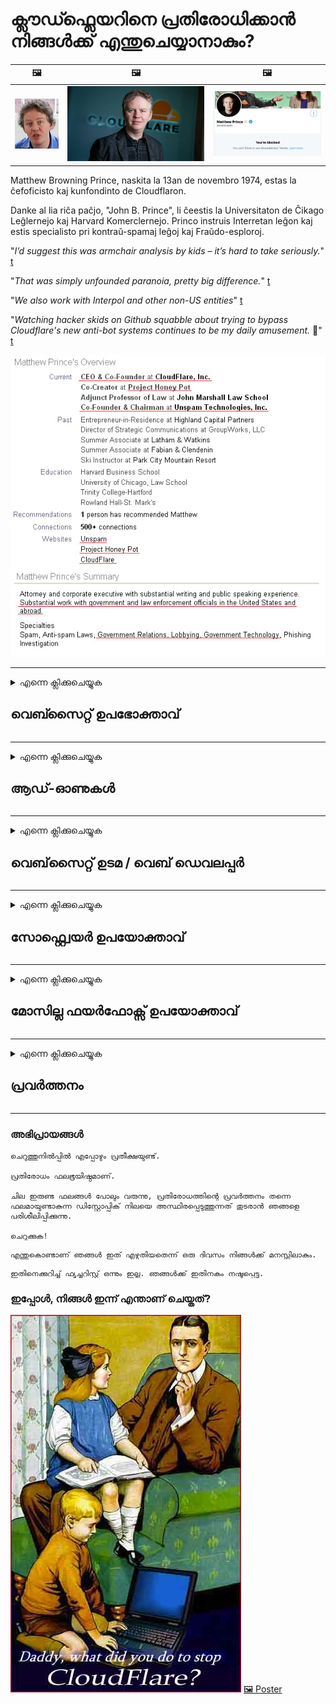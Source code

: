 # ക്ലൗഡ്ഫ്ലെയറിനെ പ്രതിരോധിക്കാൻ നിങ്ങൾക്ക് എന്തുചെയ്യാനാകും?

| 🖼 | 🖼 | 🖼 |
| --- | --- | --- |
| ![](../image/matthew_prince_teen.jpg) | ![](../image/matthew_prince.jpg) | ![](../image/blockedbymatthewprince.jpg) |


Matthew Browning Prince, naskita la 13an de novembro 1974, estas la ĉefoficisto kaj kunfondinto de Cloudflaron.

Danke al lia riĉa paĉjo, "John B. Prince", li ĉeestis la Universitaton de Ĉikago Leĝlernejo kaj Harvard Komerclernejo.
Princo instruis Interretan leĝon kaj estis specialisto pri kontraŭ-spamaj leĝoj kaj Fraŭdo-esploroj.


"*I’d suggest this was armchair analysis by kids – it’s hard to take seriously.*" [t](https://www.theguardian.com/technology/2015/nov/19/cloudflare-accused-by-anonymous-helping-isis)

"*That was simply unfounded paranoia, pretty big difference.*"  [t](https://twitter.com/xxdesmus/status/992757936123359233)

"*We also work with Interpol and other non-US entities*" [t](https://twitter.com/eastdakota/status/1203028504184360960)

"*Watching hacker skids on Github squabble about trying to bypass Cloudflare's new anti-bot systems continues to be my daily amusement.* 🍿" [t](https://twitter.com/eastdakota/status/1273277839102656515)


![](../image/whoismp.jpg)

---


<details>
<summary>എന്നെ ക്ലിക്കുചെയ്യുക

## വെബ്സൈറ്റ് ഉപഭോക്താവ്
</summary>


- നിങ്ങൾ ഇഷ്ടപ്പെടുന്ന വെബ്‌സൈറ്റ് ക്ലൗഡ്ഫ്ലെയർ ഉപയോഗിക്കുകയാണെങ്കിൽ, ക്ലൗഡ്ഫ്ലെയർ ഉപയോഗിക്കരുതെന്ന് അവരോട് പറയുക.
  - ഫേസ്ബുക്ക്, റെഡ്ഡിറ്റ്, ട്വിറ്റർ അല്ലെങ്കിൽ മാസ്റ്റോഡൺ പോലുള്ള സോഷ്യൽ മീഡിയയിൽ ചൂഷണം ചെയ്യുന്നത് ഒരു വ്യത്യാസവുമില്ല. [പ്രവർത്തനങ്ങൾ ഹാഷ്‌ടാഗുകളേക്കാൾ ഉച്ചത്തിലാണ്.](https://twitter.com/phyzonloop/status/1274132092490862594)
  - നിങ്ങൾക്ക് സ്വയം ഉപയോഗപ്രദമാകണമെങ്കിൽ വെബ്സൈറ്റ് ഉടമയുമായി ബന്ധപ്പെടാൻ ശ്രമിക്കുക.

[ക്ലൗഡ്ഫ്ലെയർ പറഞ്ഞു](https://github.com/Eloston/ungoogled-chromium/issues/783):
```
നിങ്ങൾ‌ക്ക് പ്രശ്‌നമുണ്ടാക്കുന്ന നിർ‌ദ്ദിഷ്‌ട സേവനങ്ങൾ‌ അല്ലെങ്കിൽ‌ സൈറ്റുകൾ‌ക്കായി രക്ഷാധികാരികളുമായി ബന്ധപ്പെടാനും നിങ്ങളുടെ അനുഭവം പങ്കിടാനും ഞങ്ങൾ‌ ശുപാർശ ചെയ്യുന്നു.
```

[നിങ്ങൾ ഇത് ആവശ്യപ്പെടുന്നില്ലെങ്കിൽ, വെബ്‌സൈറ്റ് ഉടമയ്ക്ക് ഒരിക്കലും ഈ പ്രശ്‌നം അറിയില്ല.](../PEOPLE.md)

![](../image/liberapay.jpg)

[വിജയകരമായ ഉദാഹരണം](https://counterpartytalk.org/t/turn-off-cloudflare-on-counterparty-co-plz/164/5).<br>
നിനക്ക് ഒരു പ്രശ്നമുണ്ട്? [ഇപ്പോൾ നിങ്ങളുടെ ശബ്ദം ഉയർത്തുക.](https://github.com/maraoz/maraoz.github.io/issues/1) ചുവടെയുള്ള ഉദാഹരണം.

```
നിങ്ങൾ കോർപ്പറേറ്റ് സെൻസർഷിപ്പിനെയും ബഹുജന നിരീക്ഷണത്തെയും സഹായിക്കുന്നു.
http://crimeflare.eu.org
```

```
നിങ്ങളുടെ വെബ് പേജ് ക്ലൗഡ്ഫ്ലെയറിന്റെ സ്വകാര്യത ദുരുപയോഗം ചെയ്യുന്ന സ്വകാര്യ മതിൽത്തോട്ടത്തിലാണ്.
http://crimeflare.eu.org
```

- വെബ്‌സൈറ്റിന്റെ സ്വകാര്യതാ നയം വായിക്കാൻ കുറച്ച് സമയമെടുക്കുക.
  - വെബ്‌സൈറ്റ് ക്ലൗഡ്ഫ്ലേറിന് പിന്നിലാണെങ്കിൽ അല്ലെങ്കിൽ വെബ്‌സൈറ്റ് ക്ലൗഡ്ഫ്ലെയറിലേക്ക് കണക്റ്റുചെയ്‌തിരിക്കുന്ന സേവനങ്ങൾ ഉപയോഗിക്കുന്നുവെങ്കിൽ.

ഇത് "ക്ലൗഡ്ഫ്ലെയർ" എന്താണെന്ന് വിശദീകരിക്കുകയും ക്ലൗഡ്ഫ്ലെയറുമായി നിങ്ങളുടെ ഡാറ്റ പങ്കിടാൻ അനുമതി ചോദിക്കുകയും വേണം. അങ്ങനെ ചെയ്യുന്നതിൽ പരാജയപ്പെടുന്നത് വിശ്വാസലംഘനത്തിന് കാരണമാവുകയും സംശയാസ്‌പദമായ വെബ്‌സൈറ്റ് ഒഴിവാക്കുകയും വേണം.

[സ്വീകാര്യമായ സ്വകാര്യതാ നയ ഉദാഹരണം ഇവിടെയുണ്ട്](https://archive.is/bDlTz) ("Subprocessors" > "Entity Name")

```
നിങ്ങളുടെ സ്വകാര്യതാ നയം ഞാൻ വായിച്ചിട്ടുണ്ട്, എനിക്ക് ക്ലൗഡ്ഫ്ലെയർ എന്ന പദം കണ്ടെത്താൻ കഴിയില്ല.
നിങ്ങൾ എന്റെ ഡാറ്റ ക്ലൗഡ്ഫ്ലേറിലേക്ക് നൽകുന്നത് തുടർന്നാൽ നിങ്ങളുമായി ഡാറ്റ പങ്കിടാൻ ഞാൻ വിസമ്മതിക്കുന്നു.
http://crimeflare.eu.org
```

ക്ലൗഡ്ഫ്ലെയർ എന്ന വാക്ക് ഇല്ലാത്ത സ്വകാര്യതാ നയത്തിന്റെ ഉദാഹരണമാണിത്.
[Liberland Jobs](https://archive.is/daKIr) [privacy policy](https://docsend.com/view/feiwyte):

![](../image/cfwontobey.jpg)

ക്ലൗഡ്ഫ്ലേറിന് അവരുടേതായ സ്വകാര്യതാ നയമുണ്ട്.
[ക്ലൗഡ്ഫ്ലെയർ ഡോക്‌സിംഗ് ആളുകളെ ഇഷ്ടപ്പെടുന്നു.](https://www.reddit.com/r/GamerGhazi/comments/2s64fe/be_wary_reporting_to_cloudflare/)

വെബ്‌സൈറ്റിന്റെ സൈനപ്പ് ഫോമിനുള്ള ഒരു മികച്ച ഉദാഹരണം ഇതാ.
AFAIK, സീറോ വെബ്‌സൈറ്റ് ഇത് ചെയ്യുക. നിങ്ങൾ അവരെ വിശ്വസിക്കുമോ?

```
“XYZ- നായി സൈൻ അപ്പ് ചെയ്യുക” ക്ലിക്കുചെയ്യുന്നതിലൂടെ, ഞങ്ങളുടെ സേവന നിബന്ധനകളും സ്വകാര്യതാ പ്രസ്താവനയും നിങ്ങൾ അംഗീകരിക്കുന്നു.
നിങ്ങളുടെ ഡാറ്റ ക്ലൗഡ്ഫ്ലെയറുമായി പങ്കിടാനും നിങ്ങൾ സമ്മതിക്കുകയും ക്ലൗഡ്ഫ്ലേറിന്റെ സ്വകാര്യതാ പ്രസ്താവനയോട് സമ്മതിക്കുകയും ചെയ്യുന്നു.
ക്ലൗഡ്ഫ്ലെയർ നിങ്ങളുടെ വിവരങ്ങൾ ചോർത്തുകയോ ഞങ്ങളുടെ സെർവറുകളിലേക്ക് കണക്റ്റുചെയ്യാൻ നിങ്ങളെ അനുവദിക്കുകയോ ചെയ്യുന്നില്ലെങ്കിൽ, അത് ഞങ്ങളുടെ തെറ്റല്ല. [*]

[ സൈൻ അപ്പ് ചെയ്യുക ] [ ഞാൻ വിയോജിക്കുന്നു ]
```
[*] [PEOPLE.md](../PEOPLE.md)


- അവരുടെ സേവനം ഉപയോഗിക്കാതിരിക്കാൻ ശ്രമിക്കുക. നിങ്ങളെ ക്ലൗഡ്ഫ്ലെയർ കാണുന്നുണ്ടെന്ന് ഓർമ്മിക്കുക.
  - ["I'm in your TLS, sniffin' your passworz"](../image/iminurtls.jpg)

- മറ്റ് വെബ്‌സൈറ്റിനായി തിരയുക. ഇന്റർനെറ്റിൽ ബദലുകളും അവസരങ്ങളും ഉണ്ട്!

- ടോർ ദിവസേന ഉപയോഗിക്കാൻ നിങ്ങളുടെ സുഹൃത്തുക്കളെ ബോധ്യപ്പെടുത്തുക.
  - ഓപ്പൺ ഇൻറർനെറ്റിന്റെ മാനദണ്ഡമായിരിക്കണം അജ്ഞാതത്വം!
  - [ടോർ പ്രോജക്റ്റ് ഈ പ്രോജക്റ്റിനെ ഇഷ്ടപ്പെടുന്നില്ല എന്നത് ശ്രദ്ധിക്കുക.](../HISTORY.md)

</details>

------

<details>
<summary>എന്നെ ക്ലിക്കുചെയ്യുക

## ആഡ്-ഓണുകൾ
</summary>

- നിങ്ങളുടെ ബ്ര browser സർ ഫയർ‌ഫോക്സ്, ടോർ‌ ബ്ര rowser സർ‌ അല്ലെങ്കിൽ‌ അൺ‌ഗോഗിൾ‌ഡ് ക്രോമിയം ആണെങ്കിൽ‌ ചുവടെയുള്ള ഈ ആഡ്-ഓണുകളിലൊന്ന് ഉപയോഗിക്കുക.
  - നിങ്ങൾക്ക് മറ്റ് പുതിയ ആഡ്-ഓൺ ചേർക്കണമെങ്കിൽ ആദ്യം ഇതിനെക്കുറിച്ച് ചോദിക്കുക.


| പേര് | ഡവലപ്പർ | പിന്തുണ | തടയാൻ കഴിയും | അറിയിക്കാൻ കഴിയും | Chrome |
| -------- | -------- | -------- | -------- | -------- | -------- |
| [Bloku Cloudflaron MITM-Atakon](../subfiles/addon/bcma.md) | #Addon | [ ? ](http://crimeflare.eu.org/) | **അതെ**     | **അതെ**     |  **അതെ** |
| [Ĉu ligoj estas vundeblaj al MITM-atako?](../subfiles/addon/ismm.md) | #Addon | [ ? ](http://crimeflare.eu.org/) | ഇല്ല     | **അതെ**     |  **അതെ** |
| [Ĉu ĉi tiuj ligoj blokos Tor-uzanton?](../subfiles/addon/isat.md) | #Addon | [ ? ](http://crimeflare.eu.org/) | ഇല്ല     | **അതെ**     |  **അതെ** |
| [Block Cloudflare MITM Attack](https://trac.torproject.org/projects/tor/attachment/ticket/24351/block_cloudflare_mitm_attack-1.0.14.1-an%2Bfx.xpi)<br>[**DELETED BY TOR PROJECT**](../HISTORY.md) | nullius | [ ? ](../tool/block_cloudflare_mitm_fx), [Link](http://crimeflare.eu.org/) | **അതെ**     | **അതെ**     |  ഇല്ല |
| [TPRB](http://sw.nnpaefp7pkadbxxkhz2agtbv2a4g5sgo2fbmv3i7czaua354334uqqad.onion/) | Sw | [ ? ](http://sw.nnpaefp7pkadbxxkhz2agtbv2a4g5sgo2fbmv3i7czaua354334uqqad.onion/) | **അതെ**     | **അതെ**     |  ഇല്ല |
| [Detect Cloudflare](https://addons.mozilla.org/en-US/firefox/addon/detect-cloudflare/) | Frank Otto | [ ? ](https://github.com/traktofon/cf-detect) | ഇല്ല     | **അതെ**     |  ഇല്ല |
| [True Sight](https://addons.mozilla.org/en-US/firefox/addon/detect-cloudflare-plus/) | claustromaniac | [ ? ](https://github.com/claustromaniac/detect-cloudflare-plus) | ഇല്ല     | **അതെ**     |  ഇല്ല |
| [Which Cloudflare datacenter am I visiting?](https://addons.mozilla.org/en-US/firefox/addon/cf-pop/) | 依云 | [ ? ](https://github.com/lilydjwg/cf-pop) | ഇല്ല     | **അതെ**     |  ഇല്ല |
| [My Privacy DNS - Link Details](https://mypdns.org/infrastructure/mypdns-reporter/-/blob/master/client/addon.md#mypdns-link-details) | My Privacy DNS | [ ? ](https://mypdns.org/MypDNS/support/-/issues) | Ingen     | **Ja**     |  Ingen |


- "ഡിസെൻട്രാലീസിന്" "സിഡിഎൻ‌ജെ‌എസ് (ക്ല oud ഡ്ഫ്ലെയർ)" എന്നതിലേക്കുള്ള കണക്ഷൻ നിർത്താൻ കഴിയും.
  - ഇത് നെറ്റ്‌വർക്കുകളിൽ എത്തുന്നതിൽ നിന്ന് ധാരാളം അഭ്യർത്ഥനകളെ തടയുന്നു, ഒപ്പം സൈറ്റുകൾ തകരാതിരിക്കാൻ പ്രാദേശിക ഫയലുകൾ നൽകുന്നു.
  - ഡവലപ്പർ മറുപടി നൽകി: "[very concerning indeed](https://github.com/Synzvato/decentraleyes/issues/236#issuecomment-352049501)", "[widespread usage severely centralizes the web](https://github.com/Synzvato/decentraleyes/issues/251#issuecomment-366752049)"

- [നിങ്ങളുടെ സർ‌ട്ടിഫിക്കറ്റ് അതോറിറ്റി (സി‌എ) യിൽ നിന്ന് ക്ലൗഡ്ഫ്ലെയർ സർട്ടിഫിക്കറ്റ് നീക്കംചെയ്യാനോ അവിശ്വസിക്കാനോ കഴിയും.](https://www.ssl.com/how-to/remove-root-certificate-firefox/)

</details>

------

<details>
<summary>എന്നെ ക്ലിക്കുചെയ്യുക

## വെബ്‌സൈറ്റ് ഉടമ / വെബ് ഡെവലപ്പർ
</summary>


![](../image/word_cloudflarefree.jpg)

- പിരീഡ്, ക്ലൗഡ്ഫ്ലെയർ പരിഹാരം ഉപയോഗിക്കരുത്.
  - അതിനേക്കാൾ മികച്ചത് നിങ്ങൾക്ക് ചെയ്യാൻ കഴിയും, അല്ലേ? [ക്ലൗഡ്ഫ്ലെയർ സബ്‌സ്‌ക്രിപ്‌ഷനുകൾ, പ്ലാനുകൾ, ഡൊമെയ്‌നുകൾ അല്ലെങ്കിൽ അക്കൗണ്ടുകൾ എങ്ങനെ നീക്കംചെയ്യാമെന്നത് ഇതാ.](https://support.cloudflare.com/hc/en-us/articles/200167776-Removing-subscriptions-plans-domains-or-accounts)

| 🖼 | 🖼 |
| --- | --- |
| ![](../image/htmlalertcloudflare.jpg) | ![](../image/htmlalertcloudflare2.jpg) |

- കൂടുതൽ ഉപഭോക്താക്കളെ ആവശ്യമുണ്ടോ? എന്തുചെയ്യണമെന്ന് നിങ്ങൾക്കറിയാം. സൂചന "ലൈനിന് മുകളിലാണ്".
  - [ഹലോ, നിങ്ങൾ "നിങ്ങളുടെ സ്വകാര്യതയെ ഞങ്ങൾ ഗൗരവമായി കാണുന്നു" എന്ന് എഴുതി, പക്ഷേ എനിക്ക് "പിശക് 403 നിരോധിച്ച അജ്ഞാത പ്രോക്സി അനുവദനീയമല്ല".](https://it.slashdot.org/story/19/02/19/0033255/stop-saying-we-take-your-privacy-and-security-seriously) എന്തുകൊണ്ടാണ് നിങ്ങൾ ടോർ അല്ലെങ്കിൽ വിപിഎൻ തടയുന്നത്? എന്തുകൊണ്ടാണ് നിങ്ങൾ താൽക്കാലിക ഇമെയിലുകൾ തടയുന്നത്?

![](../image/anonexist.jpg)

- ക്ലൗഡ്ഫ്ലെയർ ഉപയോഗിക്കുന്നത് ഒരു തകരാറിന്റെ സാധ്യത വർദ്ധിപ്പിക്കും. നിങ്ങളുടെ സെർവർ പ്രവർത്തനരഹിതമാണെങ്കിലോ ക്ലൗഡ്ഫ്ലെയർ പ്രവർത്തനരഹിതമാണെങ്കിലോ സന്ദർശകർക്ക് നിങ്ങളുടെ വെബ്‌സൈറ്റിലേക്ക് പ്രവേശിക്കാൻ കഴിയില്ല.
  - [ക്ലൗഡ്ഫ്ലെയർ ഒരിക്കലും താഴേക്ക് പോകില്ലെന്ന് നിങ്ങൾ ശരിക്കും കരുതിയോ?](https://www.ibtimes.com/cloudflare-down-not-working-sites-producing-504-gateway-timeout-errors-2618008) [Another](https://twitter.com/Jedduff/status/1097875615997399040) [sample](https://twitter.com/search?f=tweets&vertical=default&q=Cloudflare%20is%20having%20problems). [Need more](../PEOPLE.md)?

![](../image/cloudflareinternalerror.jpg)

- നിങ്ങളുടെ "API സേവനം", "സോഫ്റ്റ്വെയർ അപ്ഡേറ്റ് സെർവർ" അല്ലെങ്കിൽ "RSS ഫീഡ്" പ്രോക്സി ചെയ്യുന്നതിന് ക്ല oud ഡ്ഫ്ലെയർ ഉപയോഗിക്കുന്നത് നിങ്ങളുടെ ഉപഭോക്താവിനെ ദോഷകരമായി ബാധിക്കും. ഒരു ഉപഭോക്താവ് നിങ്ങളെ വിളിച്ച് "എനിക്ക് നിങ്ങളുടെ API ഉപയോഗിക്കാൻ കഴിയില്ല" എന്ന് പറഞ്ഞു, എന്താണ് സംഭവിക്കുന്നതെന്ന് നിങ്ങൾക്ക് അറിയില്ല. ക്ലൗഡ്ഫ്ലേറിന് നിങ്ങളുടെ ഉപഭോക്താവിനെ നിശബ്ദമായി തടയാൻ കഴിയും. കുഴപ്പമില്ലെന്ന് നിങ്ങൾ കരുതുന്നുണ്ടോ?
  - ധാരാളം RSS റീഡർ ക്ലയന്റും RSS റീഡർ ഓൺലൈൻ സേവനവുമുണ്ട്. ആളുകളെ സബ്‌സ്‌ക്രൈബുചെയ്യാൻ അനുവദിക്കുന്നില്ലെങ്കിൽ നിങ്ങൾ എന്തിനാണ് RSS ഫീഡ് പ്രസിദ്ധീകരിക്കുന്നത്?

![](../image/rssfeedovercf.jpg)

- നിങ്ങൾക്ക് HTTPS സർട്ടിഫിക്കറ്റ് ആവശ്യമുണ്ടോ? "നമുക്ക് എൻ‌ക്രിപ്റ്റ് ചെയ്യാം" ഉപയോഗിക്കുക അല്ലെങ്കിൽ സി‌എ കമ്പനിയിൽ നിന്ന് വാങ്ങുക.

- നിങ്ങൾക്ക് DNS സെർവർ ആവശ്യമുണ്ടോ? നിങ്ങളുടെ സ്വന്തം സെർവർ സജ്ജീകരിക്കാൻ കഴിയുന്നില്ലേ? എങ്ങനെ: [Hurricane Electric Free DNS](https://dns.he.net/), [Dyn.com](https://dyn.com/dns/), [1984 Hosting](https://www.1984hosting.com/), [Afraid.Org (നിങ്ങൾ TOR ഉപയോഗിക്കുകയാണെങ്കിൽ അഡ്‌മിൻ നിങ്ങളുടെ അക്കൗണ്ട് ഇല്ലാതാക്കുക)](https://freedns.afraid.org/)
  - [Alternativoj al DNS](../subfiles/alternative/domaindns.md)

- ഹോസ്റ്റിംഗ് സേവനത്തിനായി തിരയുകയാണോ? സ Free ജന്യമായി മാത്രം? എങ്ങനെ: [Onion Service](http://vww6ybal4bd7szmgncyruucpgfkqahzddi37ktceo3ah7ngmcopnpyyd.onion/en/security/network-security/tor/onionservices-best-practices), [Free Web Hosting Area](https://freewha.com/), [Autistici/Inventati Web Site Hosting](https://www.autinv5q6en4gpf4.onion/services/website), [Github Pages](https://pages.github.com/), [Surge](https://surge.sh/)
  - [ക്ലൗഡ്ഫ്ലേറിനുള്ള ഇതരമാർഗങ്ങൾ](../subfiles/alternative/cloudflare.md)

- നിങ്ങൾ "cloudflare-ipfs.com" ഉപയോഗിക്കുന്നുണ്ടോ? [ക്ലൗഡ്ഫ്ലെയർ ഐപിഎഫ്എസ് മോശമാണെന്ന് നിങ്ങൾക്കറിയാമോ?](../PEOPLE.md)

- നിങ്ങളുടെ സെർവറിൽ OWASP, Fail2Ban പോലുള്ള വെബ് ആപ്ലിക്കേഷൻ ഫയർവാൾ ഇൻസ്റ്റാൾ ചെയ്ത് ശരിയായി ക്രമീകരിക്കുക.
  - ടോർ തടയുന്നത് ഒരു പരിഹാരമല്ല. ചെറിയ മോശം ഉപയോക്താക്കൾക്കായി എല്ലാവരേയും ശിക്ഷിക്കരുത്.

- നിങ്ങളുടെ വെബ്‌സൈറ്റ് ആക്‌സസ് ചെയ്യുന്നതിൽ നിന്ന് "ക്ലൗഡ്ഫ്ലെയർ വാർപ്പ്" ഉപയോക്താക്കളെ റീഡയറക്‌ട് ചെയ്യുക അല്ലെങ്കിൽ തടയുക. നിങ്ങൾക്ക് കഴിയുമെങ്കിൽ ഒരു കാരണം നൽകുക.

> IP പട്ടിക: "[ക്ലൗഡ്ഫ്ലേറിന്റെ നിലവിലെ ഐപി ശ്രേണികൾ](cloudflare_inc/)"

> A: അവരെ തടയുക

```
server {
...
deny 173.245.48.0/20;
deny 103.21.244.0/22;
deny 103.22.200.0/22;
deny 103.31.4.0/22;
deny 141.101.64.0/18;
deny 108.162.192.0/18;
deny 190.93.240.0/20;
deny 188.114.96.0/20;
deny 197.234.240.0/22;
deny 198.41.128.0/17;
deny 162.158.0.0/15;
deny 104.16.0.0/12;
deny 172.64.0.0/13;
deny 131.0.72.0/22;
deny 2400:cb00::/32;
deny 2606:4700::/32;
deny 2803:f800::/32;
deny 2405:b500::/32;
deny 2405:8100::/32;
deny 2a06:98c0::/29;
deny 2c0f:f248::/32;
...
}
```

> B: മുന്നറിയിപ്പ് പേജിലേക്ക് റീഡയറക്‌ട് ചെയ്യുക

```
http {
...
geo $iscf {
default 0;
173.245.48.0/20 1;
103.21.244.0/22 1;
103.22.200.0/22 1;
103.31.4.0/22 1;
141.101.64.0/18 1;
108.162.192.0/18 1;
190.93.240.0/20 1;
188.114.96.0/20 1;
197.234.240.0/22 1;
198.41.128.0/17 1;
162.158.0.0/15 1;
104.16.0.0/12 1;
172.64.0.0/13 1;
131.0.72.0/22 1;
2400:cb00::/32 1;
2606:4700::/32 1;
2803:f800::/32 1;
2405:b500::/32 1;
2405:8100::/32 1;
2a06:98c0::/29 1;
2c0f:f248::/32 1;
}
...
}

server {
...
if ($iscf) {rewrite ^ https://example.com/cfwsorry.php;}
...
}

<?php
header('HTTP/1.1 406 Not Acceptable');
echo <<<CLOUDFLARED
Thank you for visiting ourwebsite.com!<br />
We are sorry, but we can't serve you because your connection is being intercepted by Cloudflare.<br />
Please read http://crimeflare.eu.org for more information.<br />
CLOUDFLARED;
die();
```

- നിങ്ങൾ സ്വാതന്ത്ര്യത്തിൽ വിശ്വസിക്കുകയും അജ്ഞാത ഉപയോക്താക്കളെ സ്വാഗതം ചെയ്യുകയും ചെയ്യുന്നുവെങ്കിൽ ടോർ ജൂനിയർ സർവീസ് അല്ലെങ്കിൽ ഐ 2 പി ഇൻസൈറ്റ് സജ്ജമാക്കുക.

- മറ്റ് ക്ലിയർ‌നെറ്റ് / ടോർ ഇരട്ട വെബ്‌സൈറ്റ് ഓപ്പറേറ്റർമാരിൽ നിന്ന് ഉപദേശം ചോദിക്കുകയും അജ്ഞാത ചങ്ങാതിമാരെ ഉണ്ടാക്കുകയും ചെയ്യുക!

</details>

------

<details>
<summary>എന്നെ ക്ലിക്കുചെയ്യുക

## സോഫ്റ്റ്വെയർ ഉപയോക്താവ്
</summary>


- ഡിസ്‌കോർഡ് ക്ലൗഡ്ഫ്ലെയർ ഉപയോഗിക്കുന്നു. ഇതരമാർഗങ്ങൾ? ഞങ്ങൾ ശുപാർശ ചെയ്യുന്നു [**Briar** (Android)](https://f-droid.org/en/packages/org.briarproject.briar.android/), [Ricochet (PC)](https://ricochet.im/), [Tox + Tor (Android/PC)](https://tox.chat/download.html)
  - ബ്രിയറിൽ ടോർ ഡെമൺ ഉൾപ്പെടുന്നു, അതിനാൽ നിങ്ങൾ ഓർബോട്ട് ഇൻസ്റ്റാൾ ചെയ്യേണ്ടതില്ല.
  - Qwtch ഡവലപ്പർമാർ, ഓപ്പൺ പ്രൈവസി, അറിയിപ്പ് കൂടാതെ അവരുടെ ജിറ്റ് സേവനത്തിൽ നിന്ന് stop_cloudflare പ്രോജക്റ്റ് ഇല്ലാതാക്കി.

- നിങ്ങൾ ഡെബിയൻ ഗ്നു / ലിനക്സ് അല്ലെങ്കിൽ ഏതെങ്കിലും ഡെറിവേറ്റീവ് ഉപയോഗിക്കുകയാണെങ്കിൽ, സബ്സ്ക്രൈബ് ചെയ്യുക: [bug #831835](https://bugs.debian.org/cgi-bin/bugreport.cgi?bug=831835). നിങ്ങൾക്ക് കഴിയുമെങ്കിൽ, പാച്ച് പരിശോധിച്ചുറപ്പിക്കാൻ സഹായിക്കുക, അത് സ്വീകരിക്കണമോ എന്ന് ശരിയായ നിഗമനത്തിലെത്താൻ പരിപാലകനെ സഹായിക്കുക.

- ഈ ബ്രൗസറുകൾ എല്ലായ്പ്പോഴും ശുപാർശ ചെയ്യുക.

| പേര് | ഡവലപ്പർ | പിന്തുണ | അഭിപ്രായം |
| -------- | -------- | -------- | -------- |
| [Ungoogled-Chromium](https://ungoogled-software.github.io/ungoogled-chromium-binaries/) | Eloston | [ ? ](https://github.com/Eloston/ungoogled-chromium) | PC (Win, Mac, Linux)  _!Tor_ |
| [Bromite](https://www.bromite.org/fdroid) | Bromite | [ ? ](https://github.com/bromite/bromite/issues) | Android  _!Tor_ |
| [Tor Browser](https://www.torproject.org/download/) | Tor Project | [ ? ](https://support.torproject.org/) | PC (Win, Mac, Linux)  _Tor_|
| [Tor Browser Android](https://www.torproject.org/download/) | Tor Project | [ ? ](https://support.torproject.org/) | Android  _Tor_|
| [Onion Browser](https://itunes.apple.com/us/app/onion-browser/id519296448?mt=8) | Mike Tigas | [ ? ](https://github.com/OnionBrowser/OnionBrowser/issues) | Apple iOS  _Tor_|
| [GNU/Icecat](https://www.gnu.org/software/gnuzilla/) | GNU | [ ? ](https://www.gnu.org/software/gnuzilla/) | PC (Linux) |
| [IceCatMobile](https://f-droid.org/en/packages/org.gnu.icecat/) | GNU | [ ? ](https://lists.gnu.org/mailman/listinfo/bug-gnuzilla) | Android |
| [Iridium Browser](https://iridiumbrowser.de/about/) | Iridium | [ ? ](https://github.com/iridium-browser/iridium-browser/) | PC (Win, Mac, Linux, OpenBSD) |


മറ്റ് സോഫ്റ്റ്വെയറിന്റെ സ്വകാര്യത അപൂർണ്ണമാണ്. ടോർ ബ്ര browser സർ "തികഞ്ഞത്" ആണെന്ന് ഇതിനർത്ഥമില്ല.
ഇൻറർനെറ്റിലും സാങ്കേതികവിദ്യയിലും 100% സുരക്ഷിതമോ 100% സ്വകാര്യമോ ഇല്ല.

- ടോർ ഉപയോഗിക്കാൻ ആഗ്രഹിക്കുന്നില്ലേ? ടോർ ഡെമൺ ഉപയോഗിച്ച് നിങ്ങൾക്ക് ഏത് ബ്ര browser സറും ഉപയോഗിക്കാം.
  - [ടോർ പ്രോജക്റ്റ് ഇത് ഇഷ്ടപ്പെടുന്നില്ല എന്നത് ശ്രദ്ധിക്കുക.](https://support.torproject.org/tbb/tbb-9/) നിങ്ങൾക്ക് അങ്ങനെ ചെയ്യാൻ കഴിയുമെങ്കിൽ ടോർ ബ്ര rowser സർ ഉപയോഗിക്കുക.
- [ടോറിനൊപ്പം Chromium എങ്ങനെ ഉപയോഗിക്കാം](../subfiles/chromium_tor.md)


മറ്റ് സോഫ്റ്റ്വെയറിന്റെ സ്വകാര്യതയെക്കുറിച്ച് നമുക്ക് സംസാരിക്കാം.

- [നിങ്ങൾക്ക് ശരിക്കും ഫയർഫോക്സ് ഉപയോഗിക്കണമെങ്കിൽ, "ഫയർഫോക്സ് ഇ എസ് ആർ" തിരഞ്ഞെടുക്കുക.](https://www.mozilla.org/en-US/firefox/organizations/)
  - [ഫയർഫോക്സ് - സ്പൈവെയർ വാച്ച്ഡോഗ്](https://spyware.neocities.org/articles/firefox.html)
  - [ഫയർഫോക്സ് സ്വതന്ത്രമായ സംസാരം നിരസിക്കുന്നു, സ്വതന്ത്രമായ സംഭാഷണം നിരോധിക്കുന്നു](https://web.archive.org/web/20200423010026/https://reclaimthenet.org/firefox-rejects-free-speech-bans-free-speech-commenting-plugin-dissenter-from-its-extensions-gallery/)
  - ["100+ ഡ v ൺ‌വോട്ടുകൾ. ഒരു സോഫ്റ്റ്വെയർ കമ്പനിയോട് പറ്റിനിൽക്കാൻ ആവശ്യപ്പെടുന്നതായി തോന്നുന്നു ... സോഫ്റ്റ്വെയർ ഈ ദിവസങ്ങളിൽ വളരെ കൂടുതലാണ്."](https://old.reddit.com/r/firefox/comments/gutdiw/weve_got_work_to_do_the_mozilla_blog/fslbbb6/)
  - [ക്ഷമിക്കണം, എന്തിനാണ് ഫയർ‌ഫോക്സ് എന്റെ URL ബാറിൽ‌ സ്പോൺ‌സർ‌ ചെയ്‌ത ലിങ്കുകൾ‌ കാണിക്കുന്നത്?](https://www.reddit.com/r/firefox/comments/jybx2w/uh_why_is_firefox_showing_me_sponsored_links_in/)
  - [മോസില്ല - പിശാച് അവതാരം](https://digdeeper.neocities.org/ghost/mozilla.html)

- [ഓർക്കുക, മോസില്ല ക്ലൗഡ്ഫ്ലെയർ സേവനം ഉപയോഗിക്കുന്നു.](https://www.robtex.com/dns-lookup/www.mozilla.org) [അവർ അവരുടെ ഉൽപ്പന്നത്തിൽ ക്ലൗഡ്ഫ്ലേറിന്റെ DNS സേവനവും ഉപയോഗിക്കുന്നു.](https://www.theregister.co.uk/2018/03/21/mozilla_testing_dns_encryption/)

- [ഈ ടിക്കറ്റ് മോസില്ല നിരസിച്ചു.](https://bugzilla.mozilla.org/show_bug.cgi?id=1426618)

- [ഫയർഫോക്സ് ഫോക്കസ് ഒരു തമാശയാണ്.](https://github.com/mozilla-mobile/focus-android/issues/1743) [ടെലിമെട്രി ഓഫ് ചെയ്യാമെന്ന് അവർ ഉറപ്പുനൽകിയെങ്കിലും അവർ അത് മാറ്റി.](https://github.com/mozilla-mobile/focus-android/issues/4210)

- [PaleMoon / Basilisk ഡവലപ്പർ ക്ലൗഡ്ഫ്ലെയറിനെ ഇഷ്ടപ്പെടുന്നു.](https://github.com/mozilla-mobile/focus-android/issues/1743#issuecomment-345993097)
  - [ഇളം ചന്ദ്രന്റെ ആർക്കൈവ് സെർവർ 18 മാസത്തേക്ക് ക്ഷുദ്രവെയർ ഹാക്ക് ചെയ്യുകയും പ്രചരിപ്പിക്കുകയും ചെയ്യുന്നു](https://www.reddit.com/r/privacytoolsIO/comments/cc808y/pale_moons_archive_server_hacked_and_spread/)
  - ടോർ ഉപയോക്താക്കളെയും അദ്ദേഹം വെറുക്കുന്നു - "[അത് ടോറിനോട് ശത്രുത പുലർത്തട്ടെ. ടോറിന്റെ ഉയർന്ന ദുരുപയോഗ ഘടകം കണക്കിലെടുത്ത് മിക്ക സൈറ്റുകളും ശത്രുത പുലർത്തണമെന്ന് ഞാൻ കരുതുന്നു.](https://github.com/yacy/yacy_search_server/issues/314#issuecomment-565932097)"

- [വാട്ടർഫോക്‌സിന് കടുത്ത "ഫോണുകൾ ഹോം" പ്രശ്‌നമുണ്ട്](https://spyware.neocities.org/articles/waterfox.html)

- [Google Chrome ഒരു സ്പൈവെയറാണ്.](https://www.gnu.org/proprietary/malware-google.en.html)
  - [Google നിങ്ങളുടെ പ്രവർത്തനം പ്രൊഫൈൽ ചെയ്യുന്നു.](https://spyware.neocities.org/articles/chrome.html)

- [SRWare അയൺ വളരെയധികം ഫോണുകൾ ഹോം കണക്ഷൻ ഉണ്ടാക്കുന്നു.](https://spyware.neocities.org/articles/iron.html) ഇത് Google ഡൊമെയ്‌നുകളിലേക്ക് കണക്റ്റുചെയ്യുന്നു.

- [ധീരമായ ബ്ര rowser സർ വൈറ്റ്‌ലിസ്റ്റ് Facebook / Twitter ട്രാക്കറുകൾ.](https://www.bleepingcomputer.com/news/security/facebook-twitter-trackers-whitelisted-by-brave-browser/)
  - [ഇവിടെ കൂടുതൽ പ്രശ്നങ്ങൾ ഉണ്ട്.](https://spyware.neocities.org/articles/brave.html)
  - [ബിനാൻസ് അഫിലിയേറ്റ് ഐഡി](https://twitter.com/cryptonator1337/status/1269594587716374528)

- [ഉപയോക്താക്കളുടെ പുറകിൽ ഫ്ലാഷ് കോഡ് പ്രവർത്തിപ്പിക്കാൻ മൈക്രോസോഫ്റ്റ് എഡ്ജ് ഫേസ്ബുക്കിനെ അനുവദിക്കുന്നു.](https://www.zdnet.com/article/microsoft-edge-lets-facebook-run-flash-code-behind-users-backs/)

- [വിവാൾഡി നിങ്ങളുടെ സ്വകാര്യതയെ മാനിക്കുന്നില്ല.](https://spyware.neocities.org/articles/vivaldi.html)

- [ഓപ്പറ സ്പൈവെയർ നില: വളരെ ഉയർന്നത്](https://spyware.neocities.org/articles/opera.html)

- Apple iOS: [നിങ്ങൾ iOS ഉപയോഗിക്കരുത്, കാരണം ഇത് ക്ഷുദ്രവെയറാണ്.](https://www.gnu.org/proprietary/malware-apple.html)

അതിനാൽ മുകളിലുള്ള പട്ടികയ്ക്ക് മാത്രം ഞങ്ങൾ ശുപാർശ ചെയ്യുന്നു. മറ്റൊന്നുമല്ല.

</details>

------

<details>
<summary>എന്നെ ക്ലിക്കുചെയ്യുക

## മോസില്ല ഫയർഫോക്സ് ഉപയോക്താവ്
</summary>


- ഒഴിവാക്കൽ രീതിയില്ലാതെ "ഫയർഫോക്സ് നൈറ്റ്ലി" മോസില്ല സെർവറുകളിലേക്ക് ഡീബഗ്-ലെവൽ വിവരങ്ങൾ അയയ്ക്കും.
  - [മോസില്ല സെർവറുകൾ ക്ലൗഡ്ഫ്ലേറിനെ ബാധിക്കുന്നു](https://www.digwebinterface.com/?hostnames=www.mozilla.org%0D%0Amozilla.cloudflare-dns.com&type=&ns=resolver&useresolver=8.8.4.4&nameservers=)

- മോസില്ല സെർവറുകളിലേക്ക് കണക്റ്റുചെയ്യുന്നതിന് ഫയർഫോക്സിനെ നിരോധിക്കുന്നത് സാധ്യമാണ്.
  - [മോസില്ലയുടെ നയ-ടെം‌പ്ലേറ്റുകൾ‌ ഗൈഡ്](https://github.com/mozilla/policy-templates/blob/master/README.md)
  - ഈ തന്ത്രം പിന്നീടുള്ള പതിപ്പിൽ പ്രവർത്തിക്കുന്നത് നിർത്തിയേക്കാമെന്ന് ഓർമ്മിക്കുക, കാരണം മോസില്ല സ്വയം വൈറ്റ്‌ലിസ്റ്റ് ചെയ്യാൻ ഇഷ്ടപ്പെടുന്നു.
  - ഫയർവാളും ഡിഎൻ‌എസ് ഫിൽ‌റ്ററും ഉപയോഗിച്ച് അവയെ പൂർണ്ണമായും തടയുക.

"`/distribution/policies.json`"

>     "WebsiteFilter": {
> 		"Block": [
> 		"*://*.mozilla.com/*",
> 		"*://*.mozilla.net/*",
> 		"*://*.mozilla.org/*",
> 		"*://webcompat.com/*",
> 		"*://*.firefox.com/*",
> 		"*://*.thunderbird.net/*",
> 		"*://*.cloudflare.com/*"
> 		]
>     },


- ~~ക്ലൗഡ്ഫ്ലെയർ ഉപയോഗിക്കരുതെന്ന് പറഞ്ഞ് മോസില്ലയുടെ ട്രാക്കറിൽ ഒരു ബഗ് റിപ്പോർട്ടുചെയ്യുക.~~ ബഗ്സില്ലയെക്കുറിച്ച് ഒരു ബഗ് റിപ്പോർട്ട് ഉണ്ടായിരുന്നു. നിരവധി ആളുകൾ അവരുടെ ആശങ്ക പോസ്റ്റുചെയ്‌തു, എന്നിരുന്നാലും ബഗ് 2018 ൽ അഡ്മിൻ മറച്ചു.

- നിങ്ങൾക്ക് ഫയർ‌ഫോക്സിൽ‌ DoH അപ്രാപ്‌തമാക്കാൻ‌ കഴിയും.
  - [ഫയർ‌ഫോക്സിന്റെ സ്ഥിരസ്ഥിതി ഡി‌എൻ‌എസ് ദാതാവിനെ മാറ്റുക](../subfiles/change-firefox-dns.md)

![](../image/firefoxdns.jpg)

- [നിങ്ങൾ ISP ഇതര DNS ഉപയോഗിക്കാൻ ആഗ്രഹിക്കുന്നുവെങ്കിൽ, OpenNIC Tier2 DNS സേവനമോ ക്ലൗഡ്ഫ്ലെയർ ഇതര DNS സേവനങ്ങളോ ഉപയോഗിക്കുന്നത് പരിഗണിക്കുക.](https://wiki.opennic.org/start)
![](../image/opennic.jpg)
  - DNS ഉപയോഗിച്ച് ക്ലൗഡ്ഫ്ലെയർ തടയുക. [Crimeflare DNS](../subfiles/service/publicdns.md)

- നിങ്ങൾക്ക് ടോർ ഡിഎൻഎസ് റിസോൾവറായി ഉപയോഗിക്കാം. [നിങ്ങൾ ടോർ വിദഗ്ദ്ധനല്ലെങ്കിൽ, ഇവിടെ ചോദ്യം ചോദിക്കുക.](https://tor.stackexchange.com/)

> **എങ്ങനെ?**
> 1. ടോർ ഡ Download ൺലോഡ് ചെയ്ത് നിങ്ങളുടെ കമ്പ്യൂട്ടറിൽ ഇൻസ്റ്റാൾ ചെയ്യുക.
> 2. "Torrc" ഫയലിലേക്ക് ഈ ലൈൻ ചേർക്കുക.
> DNSPort 127.0.0.1:53
> 3. ടോർ പുനരാരംഭിക്കുക.
> 4. നിങ്ങളുടെ കമ്പ്യൂട്ടറിന്റെ DNS സെർവർ "127.0.0.1" ആയി സജ്ജമാക്കുക.

</details>

------

<details>
<summary>എന്നെ ക്ലിക്കുചെയ്യുക

## പ്രവർത്തനം
</summary>


- ക്ലൗഡ്ഫ്ലേറിന്റെ അപകടങ്ങളെക്കുറിച്ച് നിങ്ങളുടെ ചുറ്റുമുള്ള മറ്റുള്ളവരോട് പറയുക.

- [ഈ ശേഖരം മെച്ചപ്പെടുത്താൻ സഹായിക്കുക.](http://crimeflare.eu.org)
  - രണ്ട് ലിസ്റ്റുകളും അതിനെതിരായ വാദങ്ങളും വിശദാംശങ്ങളും.

- [ക്ലൗഡ്ഫ്ലേറിൽ (സമാനമായ കമ്പനികൾ) തെറ്റുകൾ സംഭവിക്കുന്നിടത്ത് ഡോക്യുമെന്റ് ചെയ്യുകയും വളരെ പരസ്യമാക്കുകയും ചെയ്യുക, നിങ്ങൾ അങ്ങനെ ചെയ്യുമ്പോൾ ഈ ശേഖരം പരാമർശിക്കുന്നത് ഉറപ്പാക്കുക](http://crimeflare.eu.org) :)

- സ്ഥിരമായി ടോർ ഉപയോഗിക്കുന്ന കൂടുതൽ ആളുകളെ നേടുക, അതുവഴി അവർക്ക് ലോകത്തിന്റെ വിവിധ ഭാഗങ്ങളിൽ നിന്ന് വെബ് അനുഭവിക്കാൻ കഴിയും.

- ക്ലൗഡ്ഫ്ലെയറിൽ നിന്ന് ലോകത്തെ മോചിപ്പിക്കുന്നതിന് സമർപ്പിച്ചിരിക്കുന്ന സോഷ്യൽ മീഡിയയിലും മീറ്റ്സ്‌പെയ്‌സിലും ഗ്രൂപ്പുകൾ ആരംഭിക്കുക.

- ഉചിതമായ ഇടങ്ങളിൽ, ഈ ശേഖരത്തിൽ ഈ ഗ്രൂപ്പുകളിലേക്ക് ലിങ്ക് ചെയ്യുക - ഗ്രൂപ്പുകളായി ഒന്നിച്ച് പ്രവർത്തിക്കുന്നത് ഏകോപിപ്പിക്കുന്നതിനുള്ള ഒരു സ്ഥലമാണിത്.

- [ക്ലൗഡ്ഫ്ലേറിന് അർത്ഥവത്തായ കോർപ്പറേറ്റ് ഇതര ബദൽ നൽകാൻ കഴിയുന്ന ഒരു കോപ്പ് ആരംഭിക്കുക.](../subfiles/alternative/cloudflare.md)

- ക്ലൗഡ്ഫ്ലേറിനെതിരെ ഒന്നിലധികം ലേയേർഡ് പ്രതിരോധം നൽകാൻ സഹായിക്കുന്ന ഏതെങ്കിലും ബദലുകളെക്കുറിച്ച് ഞങ്ങളെ അറിയിക്കുക.

- നിങ്ങൾ ഒരു ക്ലൗഡ്ഫ്ലെയർ ഉപഭോക്താവാണെങ്കിൽ, നിങ്ങളുടെ സ്വകാര്യത ക്രമീകരണങ്ങൾ സജ്ജമാക്കുക, അവ ലംഘിക്കുന്നതുവരെ കാത്തിരിക്കുക.
  - [തുടർന്ന് അവയെ ആന്റി-സ്പാം / സ്വകാര്യത ലംഘന നിരക്കുകളിൽ കൊണ്ടുവരിക.](https://twitter.com/thexpaw/status/1108424723233419264)

- നിങ്ങൾ അമേരിക്കൻ ഐക്യനാടുകളിലാണെങ്കിൽ, സംശയാസ്‌പദമായ വെബ്‌സൈറ്റ് ഒരു ബാങ്കോ അക്കൗണ്ടന്റോ ആണെങ്കിൽ, ഗ്രാമം-ലീച്ച്-ബ്ലൈലി ആക്ടിന് കീഴിൽ നിയമപരമായ സമ്മർദ്ദം ചെലുത്താൻ ശ്രമിക്കുക, അല്ലെങ്കിൽ ഡിസബിലിറ്റീസ് ആക്റ്റ് ഉള്ള അമേരിക്കക്കാർ, നിങ്ങൾക്ക് എത്ര ദൂരം ലഭിക്കുന്നുവെന്ന് ഞങ്ങളെ അറിയിക്കുക .

- വെബ്‌സൈറ്റ് ഒരു സർക്കാർ സൈറ്റാണെങ്കിൽ, യുഎസ് ഭരണഘടനയുടെ ഒന്നാം ഭേദഗതി പ്രകാരം നിയമപരമായ സമ്മർദ്ദം ചെലുത്താൻ ശ്രമിക്കുക.

- നിങ്ങൾ യൂറോപ്യൻ യൂണിയൻ പൗരനാണെങ്കിൽ, നിങ്ങളുടെ സ്വകാര്യ വിവരങ്ങൾ ജനറൽ ഡാറ്റാ പ്രൊട്ടക്ഷൻ റെഗുലേഷന് കീഴിൽ അയയ്ക്കാൻ വെബ്‌സൈറ്റുമായി ബന്ധപ്പെടുക. നിങ്ങളുടെ വിവരങ്ങൾ നൽകാൻ അവർ വിസമ്മതിക്കുകയാണെങ്കിൽ, അത് നിയമത്തിന്റെ ലംഘനമാണ്.

- അവരുടെ വെബ്‌സൈറ്റിൽ സേവനം വാഗ്ദാനം ചെയ്യുന്നുവെന്ന് അവകാശപ്പെടുന്ന കമ്പനികൾ ഉപഭോക്തൃ സംരക്ഷണ ഓർഗനൈസേഷനുകൾക്കും ബിബിബിക്കും "തെറ്റായ പരസ്യംചെയ്യൽ" എന്ന് റിപ്പോർട്ടുചെയ്യാൻ ശ്രമിക്കുക. ക്ലൗഡ്ഫ്ലെയർ വെബ്‌സൈറ്റുകൾ നൽകുന്നത് ക്ലൗഡ്ഫ്ലെയർ സെർവറുകളാണ്.

- [യു‌എസ് പശ്ചാത്തലത്തിൽ ഐ‌ടിയു നിർദ്ദേശിക്കുന്നത്, ക്ല oud ഡ്ഫ്ലെയർ വലുതായിത്തുടങ്ങിയിട്ടുണ്ടെന്ന്, ആന്റിട്രസ്റ്റ് നിയമം അവരുടെ മേൽ വരുത്താനിടയുണ്ട്.](https://www.itu.int/en/ITU-T/Workshops-and-Seminars/20181218/Documents/Geoff_Huston_Presentation.pdf)

- അത്തരമൊരു സേവനത്തിന് പിന്നിൽ സോഴ്‌സ് കോഡ് സംഭരിക്കുന്നതിനെതിരെയുള്ള ഒരു വ്യവസ്ഥ ഗ്നു ജിപിഎൽ പതിപ്പ് 4 ൽ ഉൾപ്പെടുത്താമെന്നത് സങ്കൽപ്പിക്കാവുന്ന കാര്യമാണ്, ടോർ ഉപയോക്താക്കളോട് വിവേചനം കാണിക്കാത്ത ഒരു മാധ്യമം വഴി കുറഞ്ഞത് സോഴ്‌സ് കോഡ് ആക്‌സസ്സുചെയ്യാനാകുന്ന എല്ലാ ജിപിഎൽവി 4, പിന്നീടുള്ള പ്രോഗ്രാമുകൾ എന്നിവ ആവശ്യമാണ്.

- [Se vi uzas Mastodon bonvolu sekvi la konton Mitigator](../subfiles/service/altlink.md).

</details>

------

### അഭിപ്രായങ്ങൾ

```
ചെറുത്തുനിൽപ്പിൽ എപ്പോഴും പ്രതീക്ഷയുണ്ട്.

പ്രതിരോധം ഫലഭൂയിഷ്ഠമാണ്.

ചില ഇരുണ്ട ഫലങ്ങൾ പോലും വരുന്നു, പ്രതിരോധത്തിന്റെ പ്രവർത്തനം തന്നെ ഫലമായുണ്ടാകുന്ന ഡിസ്റ്റോപ്പിക് നിലയെ അസ്ഥിരപ്പെടുത്തുന്നത് തുടരാൻ ഞങ്ങളെ പരിശീലിപ്പിക്കുന്നു.

ചെറുക്കുക!
```

```
എന്തുകൊണ്ടാണ് ഞങ്ങൾ ഇത് എഴുതിയതെന്ന് ഒരു ദിവസം നിങ്ങൾക്ക് മനസ്സിലാകും.
```

```
ഇതിനെക്കുറിച്ച് ഫ്യൂച്ചറിസ്റ്റ് ഒന്നും ഇല്ല. ഞങ്ങൾക്ക് ഇതിനകം നഷ്ടപ്പെട്ടു.
```

### ഇപ്പോൾ, നിങ്ങൾ ഇന്ന് എന്താണ് ചെയ്തത്?


![](../image/stopcf.jpg) [🖼 Poster](../image/poster/README.md)
